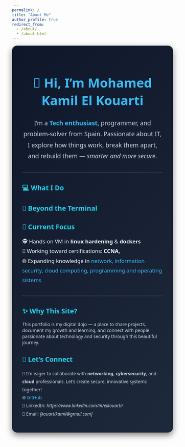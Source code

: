 ```yaml
---
permalink: /
title: "About Me"
author_profile: true
redirect_from: 
  - /about/
  - /about.html
---
```


<div style="background: linear-gradient(135deg, #0f172a, #1e293b); color: #f8fafc; padding: 2rem; border-radius: 1rem; box-shadow: 0 8px 20px rgba(0,0,0,0.5); font-family: 'Segoe UI', sans-serif;">

<h1 style="color:#38bdf8; font-size:2.5rem; font-weight:700; text-align:center;">👋 Hi, I’m Mohamed Kamil El Kouarti</h1>

<p style="font-size:1.2rem; line-height:1.8; text-align:center; color:#cbd5e1;">
I’m a <strong style="color:#38bdf8;"> Tech enthusiast</strong>, programmer, and problem-solver from Spain.  
Passionate about IT, I explore how things work, break them apart, and rebuild them — <em>smarter and more secure</em>.
</p>

<hr style="border: 1px solid #334155; margin: 2rem 0;">

<h2 style="color:#22d3ee;">💻 What I Do</h2>


<h2 style="color:#22d3ee;">📂 Beyond the Terminal</h2>


<h2 style="color:#22d3ee;">🚀 Current Focus</h2>
<ul style="list-style-type: none; padding: 0; font-size:1.05rem; line-height:1.8;">
  <li>🕵️ Hands-on VM in <strong>linux hardening</strong> & <strong>dockers</strong></li>
  <li>📜 Working toward certifications: <strong>CCNA, </strong></li>
  <li>🌐 Expanding knowledge in <span style="color:#38bdf8;">network, information security, cloud computing, programming and operating sistems</span></li>
</ul>

<hr style="border: 1px solid #334155; margin: 2rem 0;">

<h2 style="color:#22d3ee;">✨ Why This Site?</h2>
<p style="color:#cbd5e1;">This portfolio is my digital dojo — a place to share projects, document my growth and learning, and connect with people passionate about technology and security through this beautiful journey.</p>

<h2 style="color:#22d3ee;">🤝 Let’s Connect</h2>
<ul style="color:#cbd5e1; list-style-type:none; padding-left:0; line-height:1.8;">
  <li>🤝 I’m eager to collaborate with <strong>networking</strong>, <strong>cybersecurity</strong>, and <strong>cloud</strong> professionals. Let’s create secure, innovative systems together!</li>
  <li>🌐 <a href="https://github.com/MohamedKamil-hub" style="color:#38bdf8; text-decoration:none;">GitHub</a></li>
  <li>💼 LinkedIn: <em>https://www.linkedin.com/in/elkouarti/</em> </li>
  <li>📧 Email: <em>[kouartikamil@gmail.com]</em></li>
</ul>


</div>





